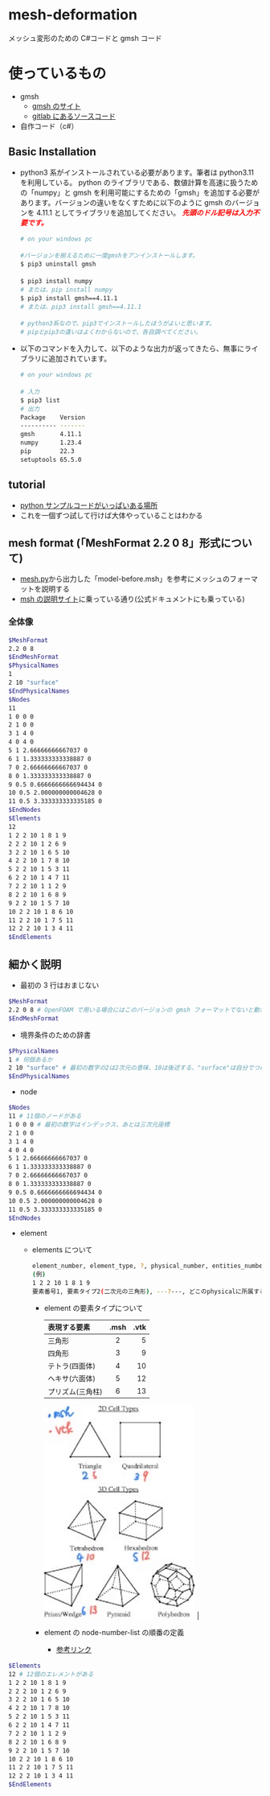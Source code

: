 # mesh-deformation

メッシュ変形のための C#コードと gmsh コード

# 使っているもの

- gmsh
  - [gmsh のサイト](https://gmsh.info/#Links)
  - [gitlab にあるソースコード](https://gitlab.onelab.info/gmsh/gmsh)
- 自作コード（c#）

## Basic Installation

- python3 系がインストールされている必要があります。筆者は python3.11 を利用している。
  python のライブラリである、数値計算を高速に扱うための「numpy」と gmsh を利用可能にするための「gmsh」を追加する必要があります。バージョンの違いをなくすために以下のように gmsh のバージョンを 4.11.1 としてライブラリを追加してください。
  <span style="color: red;">**_先頭のドル記号は入力不要です。_**</span>

  ```bash
  # on your windows pc

  #バージョンを揃えるために一度gmshをアンインストールします。
  $ pip3 uninstall gmsh

  $ pip3 install numpy
  # または、pip install numpy
  $ pip3 install gmsh==4.11.1
  # または、pip3 install gmsh==4.11.1

  # python3系なので、pip3でインストールしたほうがよいと思います。
  # pipとpip3の違いはよくわからないので、各自調べてください。
  ```

- 以下のコマンドを入力して、以下のような出力が返ってきたら、無事にライブラリに追加されています。

  ```bash
  # on your windows pc

  # 入力
  $ pip3 list
  # 出力
  Package    Version
  ---------- -------
  gmsh       4.11.1
  numpy      1.23.4
  pip        22.3
  setuptools 65.5.0
  ```

## tutorial

- [python サンプルコードがいっぱいある場所](./gmsh-4.11.1-Windows64/tutorials/python/README.txt)
- これを一個ずつ試して行けば大体やっていることはわかる

## mesh format (「MeshFormat 2.2 0 8」形式について)

- [mesh.py](./mesh.py)から出力した「model-before.msh」を参考にメッシュのフォーマットを説明する
- [msh の説明サイト](http://www.manpagez.com/info/gmsh/gmsh-2.2.6/gmsh_63.php)に乗っている通り(公式ドキュメントにも乗っている)

### 全体像

```bash
$MeshFormat
2.2 0 8
$EndMeshFormat
$PhysicalNames
1
2 10 "surface"
$EndPhysicalNames
$Nodes
11
1 0 0 0
2 1 0 0
3 1 4 0
4 0 4 0
5 1 2.66666666667037 0
6 1 1.333333333338887 0
7 0 2.66666666667037 0
8 0 1.333333333338887 0
9 0.5 0.6666666666694434 0
10 0.5 2.000000000004628 0
11 0.5 3.333333333335185 0
$EndNodes
$Elements
12
1 2 2 10 1 8 1 9
2 2 2 10 1 2 6 9
3 2 2 10 1 6 5 10
4 2 2 10 1 7 8 10
5 2 2 10 1 5 3 11
6 2 2 10 1 4 7 11
7 2 2 10 1 1 2 9
8 2 2 10 1 6 8 9
9 2 2 10 1 5 7 10
10 2 2 10 1 8 6 10
11 2 2 10 1 7 5 11
12 2 2 10 1 3 4 11
$EndElements
```

## 細かく説明

- 最初の 3 行はおまじない

```bash
$MeshFormat
2.2 0 8 # OpenFOAM で用いる場合にはこのバージョンの gmsh フォーマットでないと動かない
$EndMeshFormat
```

- 境界条件のための辞書

```bash
$PhysicalNames
1 # 何個あるか
2 10 "surface" # 最初の数字の2は2次元の意味、10は後述する、"surface"は自分でつけれる（大体はINLETみたいな名前にする）
$EndPhysicalNames
```

- node

```bash
$Nodes
11 # 11個のノードがある
1 0 0 0 # 最初の数字はインデックス、あとは三次元座標
2 1 0 0
3 1 4 0
4 0 4 0
5 1 2.66666666667037 0
6 1 1.333333333338887 0
7 0 2.66666666667037 0
8 0 1.333333333338887 0
9 0.5 0.6666666666694434 0
10 0.5 2.000000000004628 0
11 0.5 3.333333333335185 0
$EndNodes
```

- element

  - elements について

    ```sh
    element_number, element_type, ?, physical_number, entities_number(entityID), node-number-list
    (例)
    1 2 2 10 1 8 1 9
    要素番号1, 要素タイプ2(二次元の三角形), ---?---, どこのphysicalに所属するか1, どこのentitiesに所属するか, 要素がどのノードによって作られるか(8と1と9)
    ```

    - element の要素タイプについて

      | 表現する要素     | .msh | .vtk |
      | :--------------- | :--: | ---: |
      | 三角形           |  2   |    5 |
      | 四角形           |  3   |    9 |
      | テトラ(四面体)   |  4   |   10 |
      | ヘキサ(六面体)   |  5   |   12 |
      | プリズム(三角柱) |  6   |   13 |

      <img src="./images/mesh-elements.png" width="300" alt="メッシュの番号対応"> |

    - element の node-number-list の順番の定義
      - [参考リンク](http://www.manpagez.com/info/gmsh/gmsh-2.2.6/gmsh_65.php#SEC65)

```bash
$Elements
12 # 12個のエレメントがある
1 2 2 10 1 8 1 9
2 2 2 10 1 2 6 9
3 2 2 10 1 6 5 10
4 2 2 10 1 7 8 10
5 2 2 10 1 5 3 11
6 2 2 10 1 4 7 11
7 2 2 10 1 1 2 9
8 2 2 10 1 6 8 9
9 2 2 10 1 5 7 10
10 2 2 10 1 8 6 10
11 2 2 10 1 7 5 11
12 2 2 10 1 3 4 11
$EndElements
```
